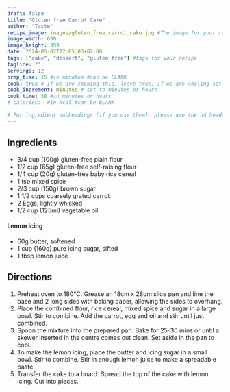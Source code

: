 ```yaml
---
draft: false
title: "Gluten free Carrot Cake"
author: "Taste"
recipe_image: images/gluten_free_carrot_cake.jpg #The image for your recipe
image_width: 600
image_height: 399
date: 2024-05-02T22:05:03+02:00
tags: ["cake", "dessert", "gluten free"] #tags for your recipe
tagline: ""
servings: 12
prep_time: 15 #in minutes #can be BLANK
cook: true # If we are cooking this, leave true, if we are cooling set to false
cook_increment: minutes # set to minutes or hours
cook_time: 30 #in minutes or hours
# calories:  #in kcal #can be BLANK

# For ingredient subheadings (if you use them), please use the h4 header.  For print view I have those elements targeted
---
```



## Ingredients

- 3/4 cup (100g) gluten-free plain flour
- 1/2 cup (65g) gluten-free self-raising flour
- 1/4 cup (20g) gluten-free baby rice cereal
- 1 tsp mixed spice
- 2/3 cup (150g) brown sugar
- 1 1/2 cups coarsely grated carrot
- 2 Eggs, lightly whisked
- 1/2 cup (125ml) vegetable oil

#### Lemon icing
- 60g butter, softened
- 1 cup (160g) pure icing sugar, sifted
- 1 tbsp lemon juice

## Directions

1. Preheat oven to 180°C. Grease an 18cm x 28cm slice pan and line the base and 2 long sides with baking paper, allowing the sides to overhang.
2. Place the combined flour, rice cereal, mixed spice and sugar in a large bowl. Stir to combine. Add the carrot, egg and oil and stir until just combined.
3. Spoon the mixture into the prepared pan. Bake for 25-30 mins or until a skewer inserted in the centre comes out clean. Set aside in the pan to cool.
4. To make the lemon icing, place the butter and icing sugar in a small bowl. Stir to combine. Stir in enough lemon juice to make a spreadable paste.
5. Transfer the cake to a board. Spread the top of the cake with lemon icing. Cut into pieces.